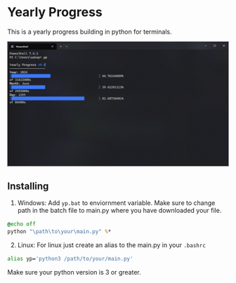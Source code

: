 # Yearly Progress 
This is a yearly progress building in python for terminals. 

![Screenshot of Yearly Progress CLI](/docs/images/ss01.png)

## Installing 

1. Windows: 
Add `yp.bat` to enviornment variable. 
Make sure to change path in the batch file to main.py where you have downloaded your file.

```bat
@echo off
python "\path\to\your\main.py" %*
```

2. Linux: For linux just create an alias to the main.py in your `.bashrc`

```bash
alias yp='python3 /path/to/your/main.py'
```

Make sure your python version is 3 or greater.